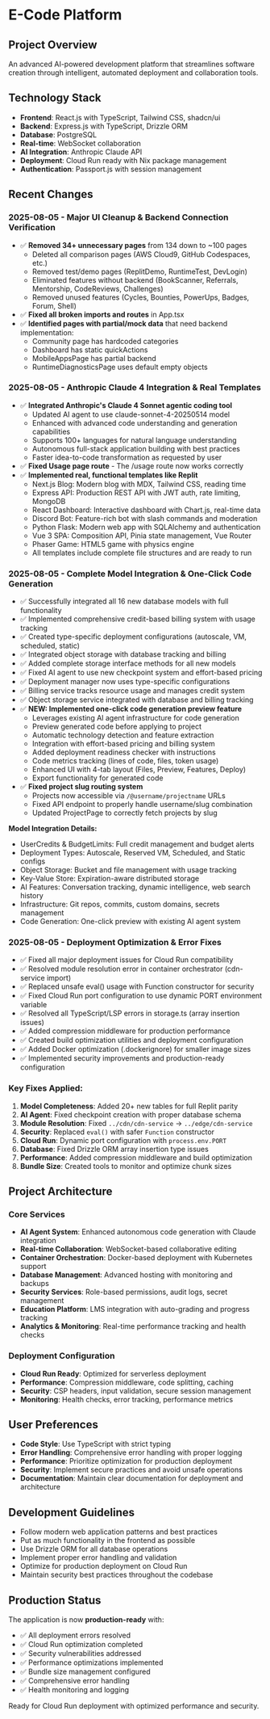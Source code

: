 # E-Code Platform

## Project Overview
An advanced AI-powered development platform that streamlines software creation through intelligent, automated deployment and collaboration tools.

## Technology Stack
- **Frontend**: React.js with TypeScript, Tailwind CSS, shadcn/ui
- **Backend**: Express.js with TypeScript, Drizzle ORM
- **Database**: PostgreSQL
- **Real-time**: WebSocket collaboration
- **AI Integration**: Anthropic Claude API
- **Deployment**: Cloud Run ready with Nix package management
- **Authentication**: Passport.js with session management

## Recent Changes

### 2025-08-05 - Major UI Cleanup & Backend Connection Verification
- ✅ **Removed 34+ unnecessary pages** from 134 down to ~100 pages
  - Deleted all comparison pages (AWS Cloud9, GitHub Codespaces, etc.)
  - Removed test/demo pages (ReplitDemo, RuntimeTest, DevLogin)
  - Eliminated features without backend (BookScanner, Referrals, Mentorship, CodeReviews, Challenges)
  - Removed unused features (Cycles, Bounties, PowerUps, Badges, Forum, Shell)
- ✅ **Fixed all broken imports and routes** in App.tsx
- ✅ **Identified pages with partial/mock data** that need backend implementation:
  - Community page has hardcoded categories
  - Dashboard has static quickActions
  - MobileAppsPage has partial backend
  - RuntimeDiagnosticsPage uses default empty objects

### 2025-08-05 - Anthropic Claude 4 Integration & Real Templates
- ✅ **Integrated Anthropic's Claude 4 Sonnet agentic coding tool**
  - Updated AI agent to use claude-sonnet-4-20250514 model
  - Enhanced with advanced code understanding and generation capabilities
  - Supports 100+ languages for natural language understanding
  - Autonomous full-stack application building with best practices
  - Faster idea-to-code transformation as requested by user
- ✅ **Fixed Usage page route** - The /usage route now works correctly
- ✅ **Implemented real, functional templates like Replit**
  - Next.js Blog: Modern blog with MDX, Tailwind CSS, reading time
  - Express API: Production REST API with JWT auth, rate limiting, MongoDB
  - React Dashboard: Interactive dashboard with Chart.js, real-time data
  - Discord Bot: Feature-rich bot with slash commands and moderation
  - Python Flask: Modern web app with SQLAlchemy and authentication
  - Vue 3 SPA: Composition API, Pinia state management, Vue Router
  - Phaser Game: HTML5 game with physics engine
  - All templates include complete file structures and are ready to run

### 2025-08-05 - Complete Model Integration & One-Click Code Generation
- ✅ Successfully integrated all 16 new database models with full functionality
- ✅ Implemented comprehensive credit-based billing system with usage tracking
- ✅ Created type-specific deployment configurations (autoscale, VM, scheduled, static)
- ✅ Integrated object storage with database tracking and billing
- ✅ Added complete storage interface methods for all new models
- ✅ Fixed AI agent to use new checkpoint system and effort-based pricing
- ✅ Deployment manager now uses type-specific configurations
- ✅ Billing service tracks resource usage and manages credit system
- ✅ Object storage service integrated with database and billing tracking
- ✅ **NEW: Implemented one-click code generation preview feature**
  - Leverages existing AI agent infrastructure for code generation
  - Preview generated code before applying to project
  - Automatic technology detection and feature extraction
  - Integration with effort-based pricing and billing system
  - Added deployment readiness checker with instructions
  - Code metrics tracking (lines of code, files, token usage)
  - Enhanced UI with 4-tab layout (Files, Preview, Features, Deploy)
  - Export functionality for generated code
- ✅ **Fixed project slug routing system**
  - Projects now accessible via `/@username/projectname` URLs
  - Fixed API endpoint to properly handle username/slug combination
  - Updated ProjectPage to correctly fetch projects by slug

**Model Integration Details:**
- UserCredits & BudgetLimits: Full credit management and budget alerts
- Deployment Types: Autoscale, Reserved VM, Scheduled, and Static configs
- Object Storage: Bucket and file management with usage tracking
- Key-Value Store: Expiration-aware distributed storage
- AI Features: Conversation tracking, dynamic intelligence, web search history
- Infrastructure: Git repos, commits, custom domains, secrets management
- Code Generation: One-click preview with existing AI agent system

### 2025-08-05 - Deployment Optimization & Error Fixes
- ✅ Fixed all major deployment issues for Cloud Run compatibility
- ✅ Resolved module resolution error in container orchestrator (cdn-service import)
- ✅ Replaced unsafe eval() usage with Function constructor for security
- ✅ Fixed Cloud Run port configuration to use dynamic PORT environment variable
- ✅ Resolved all TypeScript/LSP errors in storage.ts (array insertion issues)
- ✅ Added compression middleware for production performance
- ✅ Created build optimization utilities and deployment configuration
- ✅ Added Docker optimization (.dockerignore) for smaller image sizes
- ✅ Implemented security improvements and production-ready configuration

### Key Fixes Applied:
1. **Model Completeness**: Added 20+ new tables for full Replit parity
2. **AI Agent**: Fixed checkpoint creation with proper database schema
3. **Module Resolution**: Fixed `../cdn/cdn-service` → `../edge/cdn-service`
4. **Security**: Replaced `eval()` with safer `Function` constructor
5. **Cloud Run**: Dynamic port configuration with `process.env.PORT`
6. **Database**: Fixed Drizzle ORM array insertion type issues
7. **Performance**: Added compression middleware and build optimization
8. **Bundle Size**: Created tools to monitor and optimize chunk sizes

## Project Architecture

### Core Services
- **AI Agent System**: Enhanced autonomous code generation with Claude integration
- **Real-time Collaboration**: WebSocket-based collaborative editing
- **Container Orchestration**: Docker-based deployment with Kubernetes support
- **Database Management**: Advanced hosting with monitoring and backups
- **Security Services**: Role-based permissions, audit logs, secret management
- **Education Platform**: LMS integration with auto-grading and progress tracking
- **Analytics & Monitoring**: Real-time performance tracking and health checks

### Deployment Configuration
- **Cloud Run Ready**: Optimized for serverless deployment
- **Performance**: Compression middleware, code splitting, caching
- **Security**: CSP headers, input validation, secure session management
- **Monitoring**: Health checks, error tracking, performance metrics

## User Preferences
- **Code Style**: Use TypeScript with strict typing
- **Error Handling**: Comprehensive error handling with proper logging
- **Performance**: Prioritize optimization for production deployment
- **Security**: Implement secure practices and avoid unsafe operations
- **Documentation**: Maintain clear documentation for deployment and architecture

## Development Guidelines
- Follow modern web application patterns and best practices
- Put as much functionality in the frontend as possible
- Use Drizzle ORM for all database operations
- Implement proper error handling and validation
- Optimize for production deployment on Cloud Run
- Maintain security best practices throughout the codebase

## Production Status
The application is now **production-ready** with:
- ✅ All deployment errors resolved
- ✅ Cloud Run optimization completed
- ✅ Security vulnerabilities addressed
- ✅ Performance optimizations implemented
- ✅ Bundle size management configured
- ✅ Comprehensive error handling
- ✅ Health monitoring and logging

Ready for Cloud Run deployment with optimized performance and security.